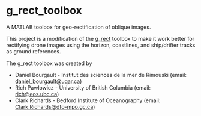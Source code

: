 # g_rect_toolbox
A MATLAB toolbox for geo-rectification of oblique images.

This project is a modification of the [g_rect](https://srwebpolr01.uqar.ca/g_rect/index.php/A_Matlab_package_for_georectifying_oblique_digital_images_(g_rect)) toolbox to make it work better for rectifying drone images using the horizon, coastlines, and ship/drifter tracks as ground references.

The g_rect toolbox was created by 
- Daniel Bourgault - Institut des sciences de la mer de Rimouski (email: daniel_bourgault@uqar.ca)
- Rich Pawlowicz - University of British Columbia (email: rich@eos.ubc.ca)
- Clark Richards - Bedford Institute of Oceanography (email: Clark.Richards@dfo-mpo.gc.ca)

